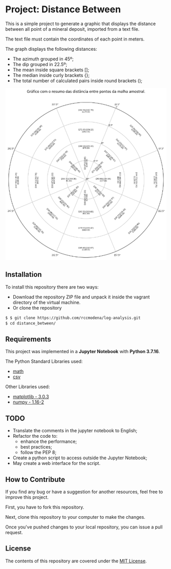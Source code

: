 # Project: Distance Between

This is a simple project to generate a graphic that displays the distance between all point of a mineral deposit, imported from a text file.

The text file must contain the coordinates of each point in meters.

The graph displays the following distances:

- The azimuth grouped in 45º;
- The dip grouped in 22.5º;
- The mean inside square brackets [];
- The median inside curly brackets {};
- The total number of calculated pairs inside round brackets ();

![Graph Example](img/graph_example.png)


## Installation

To install this repository there are two ways:
- Download the repository ZIP file and unpack it inside the vagrant directory of the virtual machine.
- Or clone the repository

```sh
$ $ git clone https://github.com/rccmodena/log-analysis.git
$ cd distance_between/
```

## Requirements

This project was implemented in a **Jupyter Notebook** with **Python 3.7.16**.

The Python Standard Libraries used:
- [math](https://docs.python.org/3/library/math.html#module-math)
- [csv](https://docs.python.org/3/library/csv.html)

Other Libraries used:
- [matplotlib - 3.0.3](https://matplotlib.org/index.html)
- [numpy - 1.16-2](https://www.numpy.org)

## TODO

- Translate the comments in the jupyter notebook to English;
- Refactor the code to:
  - enhance the performance;
  - best practices;
  - follow the PEP 8;
- Create a python script to access outside the Jupyter Notebook;
- May create a web interface for the script.


## How to Contribute

If you find any bug or have a suggestion for another resources, feel free to improve this project.

First, you have to fork this repository.

Next, clone this repository to your computer to make the changes.

Once you've pushed changes to your local repository, you can issue a pull request.

## License

The contents of this repository are covered under the [MIT License](LICENSE).

